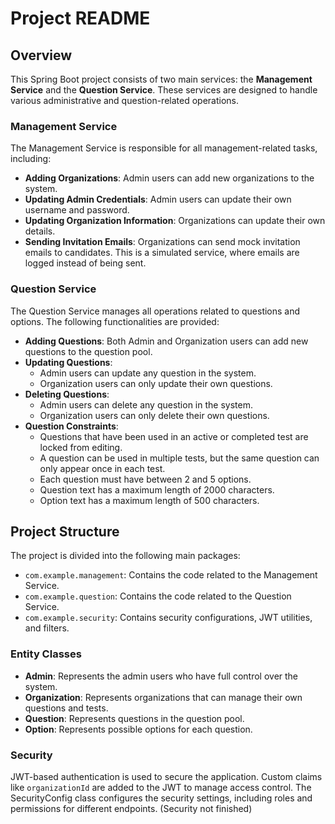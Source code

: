 # Project README

## Overview
This Spring Boot project consists of two main services: the **Management Service** and the **Question Service**. These services are designed to handle various administrative and question-related operations.

### Management Service
The Management Service is responsible for all management-related tasks, including:

- **Adding Organizations**: Admin users can add new organizations to the system.
- **Updating Admin Credentials**: Admin users can update their own username and password.
- **Updating Organization Information**: Organizations can update their own details.
- **Sending Invitation Emails**: Organizations can send mock invitation emails to candidates. This is a simulated service, where emails are logged instead of being sent.

### Question Service
The Question Service manages all operations related to questions and options. The following functionalities are provided:

- **Adding Questions**: Both Admin and Organization users can add new questions to the question pool.
- **Updating Questions**: 
  - Admin users can update any question in the system.
  - Organization users can only update their own questions.
- **Deleting Questions**:
  - Admin users can delete any question in the system.
  - Organization users can only delete their own questions.
- **Question Constraints**:
  - Questions that have been used in an active or completed test are locked from editing.
  - A question can be used in multiple tests, but the same question can only appear once in each test.
  - Each question must have between 2 and 5 options.
  - Question text has a maximum length of 2000 characters.
  - Option text has a maximum length of 500 characters.

## Project Structure
The project is divided into the following main packages:

- `com.example.management`: Contains the code related to the Management Service.
- `com.example.question`: Contains the code related to the Question Service.
- `com.example.security`: Contains security configurations, JWT utilities, and filters.

### Entity Classes
- **Admin**: Represents the admin users who have full control over the system.
- **Organization**: Represents organizations that can manage their own questions and tests.
- **Question**: Represents questions in the question pool.
- **Option**: Represents possible options for each question.

### Security
JWT-based authentication is used to secure the application. Custom claims like `organizationId` are added to the JWT to manage access control. The SecurityConfig class configures the security settings, including roles and permissions for different endpoints. (Security not finished)


